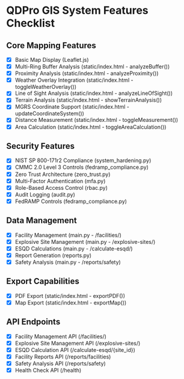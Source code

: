 
# QDPro GIS System Features Checklist

## Core Mapping Features
- [x] Basic Map Display (Leaflet.js)
- [x] Multi-Ring Buffer Analysis (static/index.html - analyzeBuffer())
- [x] Proximity Analysis (static/index.html - analyzeProximity())
- [x] Weather Overlay Integration (static/index.html - toggleWeatherOverlay())
- [x] Line of Sight Analysis (static/index.html - analyzeLineOfSight())
- [x] Terrain Analysis (static/index.html - showTerrainAnalysis())
- [x] MGRS Coordinate Support (static/index.html - updateCoordinateSystem())
- [x] Distance Measurement (static/index.html - toggleMeasurement())
- [x] Area Calculation (static/index.html - toggleAreaCalculation())

## Security Features
- [x] NIST SP 800-171r2 Compliance (system_hardening.py)
- [x] CMMC 2.0 Level 3 Controls (fedramp_compliance.py)
- [x] Zero Trust Architecture (zero_trust.py)
- [x] Multi-Factor Authentication (mfa.py)
- [x] Role-Based Access Control (rbac.py)
- [x] Audit Logging (audit.py)
- [x] FedRAMP Controls (fedramp_compliance.py)

## Data Management
- [x] Facility Management (main.py - /facilities/)
- [x] Explosive Site Management (main.py - /explosive-sites/)
- [x] ESQD Calculations (main.py - /calculate-esqd/)
- [x] Report Generation (reports.py)
- [x] Safety Analysis (main.py - /reports/safety)

## Export Capabilities
- [x] PDF Export (static/index.html - exportPDF())
- [x] Map Export (static/index.html - exportMap())

## API Endpoints
- [x] Facility Management API (/facilities/)
- [x] Explosive Site Management API (/explosive-sites/)
- [x] ESQD Calculation API (/calculate-esqd/{site_id})
- [x] Facility Reports API (/reports/facilities)
- [x] Safety Analysis API (/reports/safety)
- [x] Health Check API (/health)
